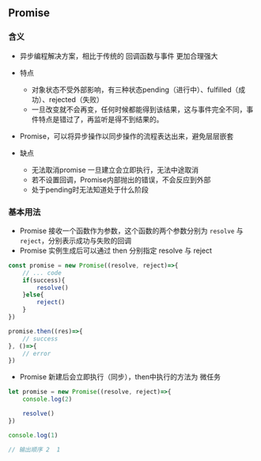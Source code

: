 ## Promise
### 含义
- 异步编程解决方案，相比于传统的 回调函数与事件 更加合理强大
- 特点
    - 对象状态不受外部影响，有三种状态pending（进行中）、fulfilled（成功）、rejected（失败）
    - 一旦改变就不会再变，任何时候都能得到该结果，这与事件完全不同，事件特点是错过了，再监听是得不到结果的。

- Promise，可以将异步操作以同步操作的流程表达出来，避免层层嵌套
- 缺点
    - 无法取消promise 一旦建立会立即执行，无法中途取消
    - 若不设置回调，Promise内部抛出的错误，不会反应到外部
    - 处于pending时无法知道处于什么阶段

### 基本用法
- Promise 接收一个函数作为参数，这个函数的两个参数分别为 `resolve` 与 `reject`，分别表示成功与失败的回调
- Promise 实例生成后可以通过 then 分别指定 resolve 与 reject
```js
const promise = new Promise((resolve, reject)=>{
    // ... code
    if(success){
        resolve()
    }else{
        reject()
    }
})

promise.then((res)=>{
    // success
}, ()=>{
    // error
})
```

- Promise 新建后会立即执行（同步），then中执行的方法为 微任务
```js
let promise = new Promise((resolve, reject)=>{
    console.log(2)

    resolve()
})

console.log(1)

// 输出顺序 2  1
```


